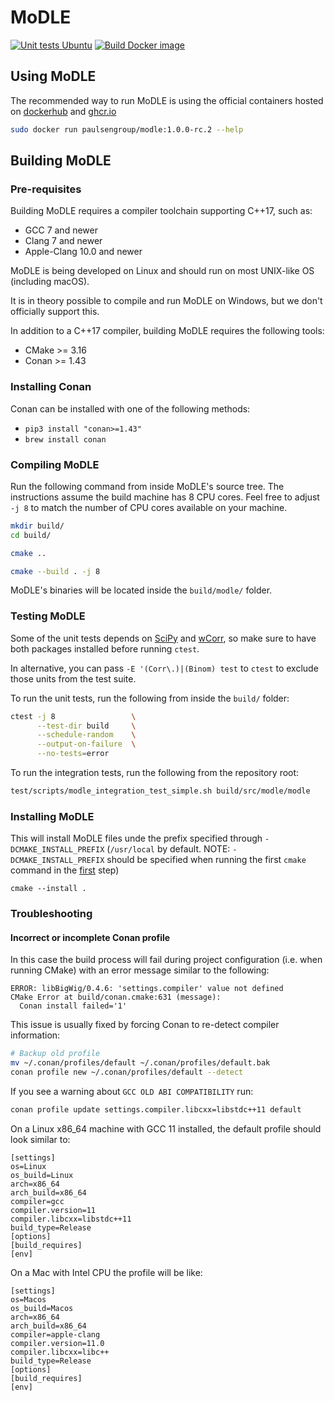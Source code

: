 <!--
Copyright (C) 2022 Roberto Rossini <roberros@uio.no>

SPDX-License-Identifier: MIT
-->

# MoDLE

[![Unit tests Ubuntu](https://github.com/paulsengroup/modle/actions/workflows/unit-tests-ubuntu.yml/badge.svg?branch=main)](https://github.com/paulsengroup/modle/actions/workflows/unit-tests-ubuntu.yml)
[![Build Docker image](https://github.com/paulsengroup/modle/actions/workflows/build-docker-image.yml/badge.svg)](https://github.com/paulsengroup/modle/actions/workflows/build-docker-image.yml)

## Using MoDLE

The recommended way to run MoDLE is using the official containers hosted on [dockerhub](https://hub.docker.com/repository/docker/paulsengroup/modle) and [ghcr.io](https://github.com/paulsengroup/modle/pkgs/container/modle)

```bash
sudo docker run paulsengroup/modle:1.0.0-rc.2 --help
```

## Building MoDLE

### Pre-requisites

Building MoDLE requires a compiler toolchain supporting C++17, such as:

- GCC 7 and newer
- Clang 7 and newer
- Apple-Clang 10.0 and newer

MoDLE is being developed on Linux and should run on most UNIX-like OS (including macOS).

It is in theory possible to compile and run MoDLE on Windows, but we don't officially support this.

In addition to a C++17 compiler, building MoDLE requires the following tools:

- CMake >= 3.16
- Conan >= 1.43

### Installing Conan

Conan can be installed with one of the following methods:
- `pip3 install "conan>=1.43"`
- `brew install conan`

### Compiling MoDLE

Run the following command from inside MoDLE's source tree.
The instructions assume the build machine has 8 CPU cores.
Feel free to adjust `-j 8` to match the number of CPU cores available on your machine.

```bash
mkdir build/
cd build/

cmake ..

cmake --build . -j 8
```

MoDLE's binaries will be located inside the `build/modle/` folder.

### Testing MoDLE

Some of the unit tests depends on [SciPy](https://scipy.org/) and [wCorr](https://cran.r-project.org/web/packages/wCorr/index.html), so make sure to have both packages installed before running `ctest`.

In alternative, you can pass `-E '(Corr\.)|(Binom) test` to `ctest` to exclude those units from the test suite.

To run the unit tests, run the following from inside the `build/` folder:
```bash
ctest -j 8                 \
      --test-dir build     \
      --schedule-random    \
      --output-on-failure  \
      --no-tests=error
```

To run the integration tests, run the following from the repository root:
```bash
test/scripts/modle_integration_test_simple.sh build/src/modle/modle
```

### Installing MoDLE

This will install MoDLE files unde the prefix specified through `-DCMAKE_INSTALL_PREFIX` (`/usr/local` by default. NOTE: `-DCMAKE_INSTALL_PREFIX` should be specified when running the first `cmake` command in the [first](https://github.com/paulsengroup/modle#compiling-modle) step)

```
cmake --install .
```

### Troubleshooting

#### Incorrect or incomplete Conan profile
In this case the build process will fail during project configuration (i.e. when running CMake) with an error message similar to the following:

```
ERROR: libBigWig/0.4.6: 'settings.compiler' value not defined
CMake Error at build/conan.cmake:631 (message):
  Conan install failed='1'
```

This issue is usually fixed by forcing Conan to re-detect compiler information:

```bash
# Backup old profile
mv ~/.conan/profiles/default ~/.conan/profiles/default.bak
conan profile new ~/.conan/profiles/default --detect
```

If you see a warning about `GCC OLD ABI COMPATIBILITY` run:
```bash
conan profile update settings.compiler.libcxx=libstdc++11 default
```

On a Linux x86_64 machine with GCC 11 installed, the default profile should look similar to:
```
[settings]
os=Linux
os_build=Linux
arch=x86_64
arch_build=x86_64
compiler=gcc
compiler.version=11
compiler.libcxx=libstdc++11
build_type=Release
[options]
[build_requires]
[env]
```

On a Mac with Intel CPU the profile will be like:
```
[settings]
os=Macos
os_build=Macos
arch=x86_64
arch_build=x86_64
compiler=apple-clang
compiler.version=11.0
compiler.libcxx=libc++
build_type=Release
[options]
[build_requires]
[env]
```
